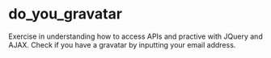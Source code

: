 # do_you_gravatar
Exercise in understanding how to access APIs and practive with JQuery and AJAX. 
Check if you have a gravatar by inputting your email address.
